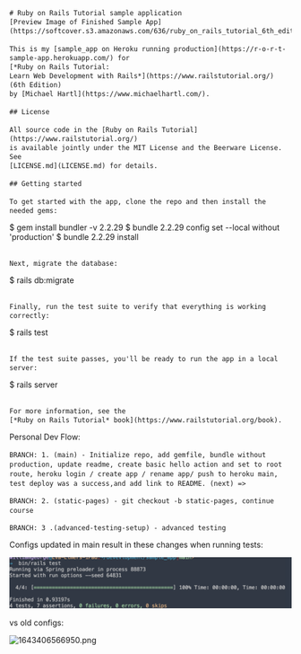 ```
# Ruby on Rails Tutorial sample application
[Preview Image of Finished Sample App](https://softcover.s3.amazonaws.com/636/ruby_on_rails_tutorial_6th_edition/images/figures/home_page_with_feed.png")

This is my [sample_app on Heroku running production](https://r-o-r-t-sample-app.herokuapp.com/) for
[*Ruby on Rails Tutorial:
Learn Web Development with Rails*](https://www.railstutorial.org/)
(6th Edition)
by [Michael Hartl](https://www.michaelhartl.com/).

## License

All source code in the [Ruby on Rails Tutorial](https://www.railstutorial.org/)
is available jointly under the MIT License and the Beerware License. See
[LICENSE.md](LICENSE.md) for details.

## Getting started

To get started with the app, clone the repo and then install the needed gems:

```

$ gem install bundler -v 2.2.29
$ bundle 2.2.29 config set --local without 'production'
$ bundle 2.2.29 install

```

Next, migrate the database:

```

$ rails db:migrate

```

Finally, run the test suite to verify that everything is working correctly:

```

$ rails test

```

If the test suite passes, you'll be ready to run the app in a local server:

```

$ rails server

```

For more information, see the
[*Ruby on Rails Tutorial* book](https://www.railstutorial.org/book).
```

Personal Dev Flow:

`BRANCH: 1. (main) - Initialize repo, add gemfile, bundle without production, update readme, create basic hello action and set to root route, heroku login / create app / rename app/ push to heroku main, test deploy was a success,and add link to README. (next) => `

`BRANCH: 2. (static-pages) - git checkout -b static-pages, continue course`

`BRANCH: 3 .(advanced-testing-setup) - advanced testing `

Configs updated in main result in these changes when running tests: 

![1643406520923.png](image/README/1643406520923.png)

vs old configs:

![1643406566950.png](image/README/1643406566950.png)

